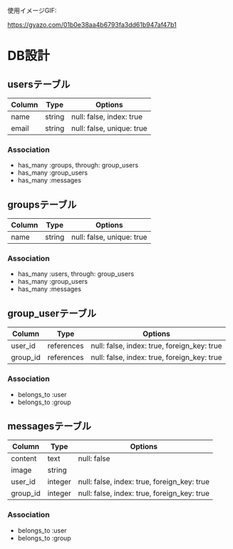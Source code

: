使用イメージGIF:

https://gyazo.com/01b0e38aa4b6793fa3dd61b947af47b1

# DB設計

## usersテーブル

|Column|Type|Options|
|------|----|-------|
|name|string|null: false, index: true|
|email|string|null: false, unique: true|

### Association
- has_many :groups, through: group_users
- has_many :group_users
- has_many :messages


## groupsテーブル

|Column|Type|Options|
|------|----|-------|
|name|string|null: false, unique: true|

### Association
- has_many :users, through: group_users
- has_many :group_users
- has_many :messages


## group_userテーブル

|Column|Type|Options|
|------|----|-------|
|user_id|references|null: false, index: true, foreign_key: true|
|group_id|references|null: false, index: true, foreign_key: true|

### Association
- belongs_to :user
- belongs_to :group


## messagesテーブル

|Column|Type|Options|
|------|----|-------|
|content|text|null: false|
|image|string|      |
|user_id|integer|null: false, index: true, foreign_key: true|
|group_id|integer|null: false, index: true, foreign_key: true|


### Association
- belongs_to :user
- belongs_to :group
